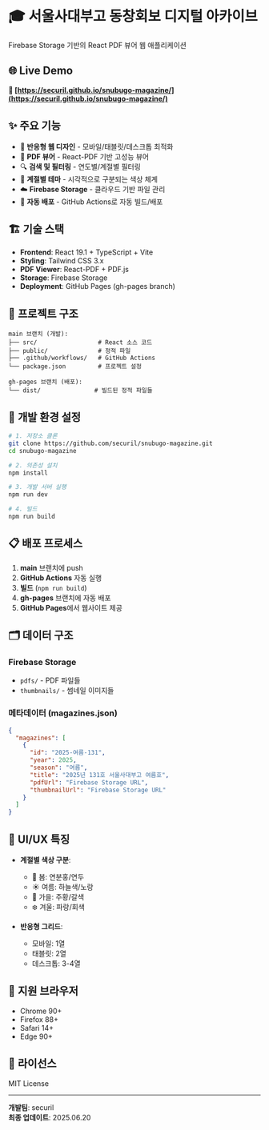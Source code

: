 # 🎓 서울사대부고 동창회보 디지털 아카이브

Firebase Storage 기반의 React PDF 뷰어 웹 애플리케이션

## 🌐 Live Demo

**🔗 [https://securil.github.io/snubugo-magazine/](https://securil.github.io/snubugo-magazine/)**

## ✨ 주요 기능

- 📱 **반응형 웹 디자인** - 모바일/태블릿/데스크톱 최적화
- 📄 **PDF 뷰어** - React-PDF 기반 고성능 뷰어
- 🔍 **검색 및 필터링** - 연도별/계절별 필터링
- 🎨 **계절별 테마** - 시각적으로 구분되는 색상 체계
- ☁️ **Firebase Storage** - 클라우드 기반 파일 관리
- 🚀 **자동 배포** - GitHub Actions로 자동 빌드/배포

## 🏗️ 기술 스택

- **Frontend**: React 19.1 + TypeScript + Vite
- **Styling**: Tailwind CSS 3.x
- **PDF Viewer**: React-PDF + PDF.js
- **Storage**: Firebase Storage
- **Deployment**: GitHub Pages (gh-pages branch)

## 📂 프로젝트 구조

```
main 브랜치 (개발):
├── src/                 # React 소스 코드
├── public/              # 정적 파일
├── .github/workflows/   # GitHub Actions
└── package.json         # 프로젝트 설정

gh-pages 브랜치 (배포):
└── dist/               # 빌드된 정적 파일들
```

## 🚀 개발 환경 설정

```bash
# 1. 저장소 클론
git clone https://github.com/securil/snubugo-magazine.git
cd snubugo-magazine

# 2. 의존성 설치
npm install

# 3. 개발 서버 실행
npm run dev

# 4. 빌드
npm run build
```

## 📋 배포 프로세스

1. **main** 브랜치에 push
2. **GitHub Actions** 자동 실행
3. **빌드** (`npm run build`)
4. **gh-pages** 브랜치에 자동 배포
5. **GitHub Pages**에서 웹사이트 제공

## 🗂️ 데이터 구조

### Firebase Storage
- `pdfs/` - PDF 파일들
- `thumbnails/` - 썸네일 이미지들

### 메타데이터 (magazines.json)
```json
{
  "magazines": [
    {
      "id": "2025-여름-131",
      "year": 2025,
      "season": "여름",
      "title": "2025년 131호 서울사대부고 여름호",
      "pdfUrl": "Firebase Storage URL",
      "thumbnailUrl": "Firebase Storage URL"
    }
  ]
}
```

## 🎨 UI/UX 특징

- **계절별 색상 구분**:
  - 🌸 봄: 연분홍/연두
  - ☀️ 여름: 하늘색/노랑
  - 🍂 가을: 주황/갈색
  - ❄️ 겨울: 파랑/회색

- **반응형 그리드**:
  - 모바일: 1열
  - 태블릿: 2열
  - 데스크톱: 3-4열

## 📱 지원 브라우저

- Chrome 90+
- Firefox 88+
- Safari 14+
- Edge 90+

## 📄 라이선스

MIT License

---

**개발팀**: securil  
**최종 업데이트**: 2025.06.20
